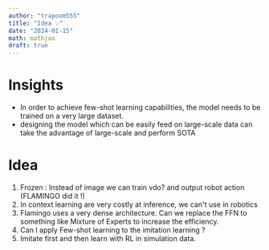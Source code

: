 ```yaml
---
author: "trapoom555"
title: "Idea 💡"
date: "2024-01-15"
math: mathjax
draft: true
---
```


# Insights
- In order to achieve few-shot learning capabilities, the model needs to be trained on a very large dataset.
- designing the model which can be easily feed on large-scale data can take the advantage of large-scale and perform SOTA


# Idea
1. Frozen : Instead of image we can train vdo? and output robot action (FLAMINGO did it !)
2. In context learning are very costly at inference, we can't use in robotics
3. Flamingo uses a very dense architecture. Can we replace the FFN to something like Mixture of Experts to increase the efficiency.
4. Can I apply Few-shot learning to the imitation learning ?
5. Imitate first and then learn with RL in simulation data.

